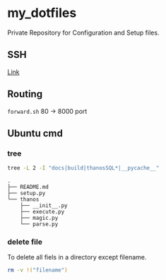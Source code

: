 # my_dotfiles

Private Repository for Configuration and Setup files.

## SSH

[Link](https://github.com/lazyduo/my_dotfiles/tree/main/.ssh)

## Routing

`forward.sh` 80 -> 8000 port


## Ubuntu cmd

### tree
```bash
tree -L 2 -I "docs|build|thanosSQL*|__pycache__"
```

```
.
├── README.md
├── setup.py
└── thanos
    ├── __init__.py
    ├── execute.py
    ├── magic.py
    └── parse.py
```

### delete file
To delete all fiels in a directory except filename.
```bash
rm -v !("filename")
```
    
